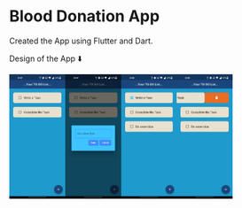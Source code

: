 # Blood Donation App

Created the App using Flutter and Dart.

Design of the App ⬇️
<div style="display: flex;">
  <img style="width: 20%;" src="assets/screenshots/1.jpg">
  <img style="width: 20%;" src="assets/screenshots/2.jpg">
  <img style="width: 20%;" src="assets/screenshots/3.jpg">
  <img style="width: 20%;" src="assets/screenshots/4.jpg">
</div>
